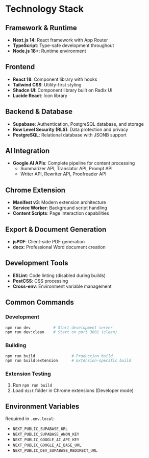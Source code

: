 # Technology Stack

## Framework & Runtime

- **Next.js 14**: React framework with App Router
- **TypeScript**: Type-safe development throughout
- **Node.js 18+**: Runtime environment

## Frontend

- **React 18**: Component library with hooks
- **Tailwind CSS**: Utility-first styling
- **Shadcn UI**: Component library built on Radix UI
- **Lucide React**: Icon library

## Backend & Database

- **Supabase**: Authentication, PostgreSQL database, and storage
- **Row Level Security (RLS)**: Data protection and privacy
- **PostgreSQL**: Relational database with JSONB support

## AI Integration

- **Google AI APIs**: Complete pipeline for content processing
  - Summarizer API, Translator API, Prompt API
  - Writer API, Rewriter API, Proofreader API

## Chrome Extension

- **Manifest v3**: Modern extension architecture
- **Service Worker**: Background script handling
- **Content Scripts**: Page interaction capabilities

## Export & Document Generation

- **jsPDF**: Client-side PDF generation
- **docx**: Professional Word document creation

## Development Tools

- **ESLint**: Code linting (disabled during builds)
- **PostCSS**: CSS processing
- **Cross-env**: Environment variable management

## Common Commands

### Development

```bash
npm run dev          # Start development server
npm run dev:clean    # Start on port 3001 (clean)
```

### Building

```bash
npm run build                # Production build
npm run build:extension      # Extension-specific build
```

### Extension Testing

1. Run `npm run build`
2. Load `dist` folder in Chrome extensions (Developer mode)

## Environment Variables

Required in `.env.local`:

- `NEXT_PUBLIC_SUPABASE_URL`
- `NEXT_PUBLIC_SUPABASE_ANON_KEY`
- `NEXT_PUBLIC_GOOGLE_AI_API_KEY`
- `NEXT_PUBLIC_GOOGLE_AI_BASE_URL`
- `NEXT_PUBLIC_DEV_SUPABASE_REDIRECT_URL`
